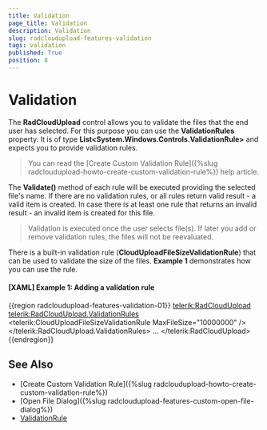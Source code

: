 ```yaml
---
title: Validation
page_title: Validation
description: Validation
slug: radcloudupload-features-validation
tags: validation
published: True
position: 8
---
```


# Validation

The __RadCloudUpload__ control allows you to validate the files that the end user has selected. For this purpose you can use the __ValidationRules__ property. It is of type __List&lt;System.Windows.Controls.ValidationRule&gt;__ and expects you to provide validation rules.        

> You can read the [Create Custom Validation Rule]({%slug radcloudupload-howto-create-custom-validation-rule%}) help article.

The __Validate()__ method of each rule will be executed providing the selected file's name. If there are no validation rules, or all rules return valid result - a valid item is created. In case there is at least one rule that returns an invalid result - an invalid item is created for this file.        

>Validation is executed once the user selects file(s). If later you add or remove validation rules, the files will not be reevaluated.

There is a built-in validation rule (__CloudUploadFileSizeValidationRule__) that can be used to validate the size of the files. __Example 1__ demonstrates how you can use the rule.

#### __[XAML] Example 1: Adding a validation rule__
{{region radcloudupload-features-validation-01}}
	<telerik:RadCloudUpload>
		<telerik:RadCloudUpload.ValidationRules>
			<!--10MB limit-->
			<telerik:CloudUploadFileSizeValidationRule MaxFileSize="10000000" />
		</telerik:RadCloudUpload.ValidationRules>
	 ...
	</telerik:RadCloudUpload>
{{endregion}}

## See Also
* [Create Custom Validation Rule]({%slug radcloudupload-howto-create-custom-validation-rule%})
* [Open File Dialog]({%slug radcloudupload-features-custom-open-file-dialog%})
* [ValidationRule](http://msdn.microsoft.com/en-us/library/system.windows.controls.validationrule.aspx)